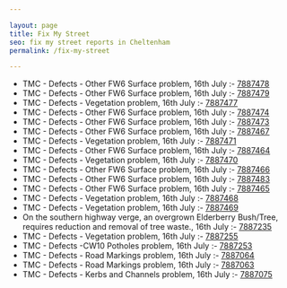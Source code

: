 ```yaml
---

layout: page
title: Fix My Street
seo: fix my street reports in Cheltenham
permalink: /fix-my-street

---
```


<!-- fix_marker starts -->

- TMC - Defects - Other FW6  Surface problem, 16th July :- [7887478](https://www.fixmystreet.com/report/7887478)
- TMC - Defects - Other FW6  Surface problem, 16th July :- [7887479](https://www.fixmystreet.com/report/7887479)
- TMC - Defects - Vegetation problem, 16th July :- [7887477](https://www.fixmystreet.com/report/7887477)
- TMC - Defects - Other FW6  Surface problem, 16th July :- [7887474](https://www.fixmystreet.com/report/7887474)
- TMC - Defects - Other FW6  Surface problem, 16th July :- [7887473](https://www.fixmystreet.com/report/7887473)
- TMC - Defects - Other FW6  Surface problem, 16th July :- [7887467](https://www.fixmystreet.com/report/7887467)
- TMC - Defects - Vegetation problem, 16th July :- [7887471](https://www.fixmystreet.com/report/7887471)
- TMC - Defects - Other FW6  Surface problem, 16th July :- [7887464](https://www.fixmystreet.com/report/7887464)
- TMC - Defects - Vegetation problem, 16th July :- [7887470](https://www.fixmystreet.com/report/7887470)
- TMC - Defects - Other FW6  Surface problem, 16th July :- [7887466](https://www.fixmystreet.com/report/7887466)
- TMC - Defects - Other FW6  Surface problem, 16th July :- [7887483](https://www.fixmystreet.com/report/7887483)
- TMC - Defects - Other FW6  Surface problem, 16th July :- [7887465](https://www.fixmystreet.com/report/7887465)
- TMC - Defects - Vegetation problem, 16th July :- [7887468](https://www.fixmystreet.com/report/7887468)
- TMC - Defects - Vegetation problem, 16th July :- [7887469](https://www.fixmystreet.com/report/7887469)
- On the southern highway verge, an overgrown Elderberry Bush/Tree, requires reduction and removal of tree waste., 16th July :- [7887235](https://www.fixmystreet.com/report/7887235)
- TMC - Defects - Vegetation problem, 16th July :- [7887255](https://www.fixmystreet.com/report/7887255)
- TMC - Defects -CW10 Potholes problem, 16th July :- [7887253](https://www.fixmystreet.com/report/7887253)
- TMC - Defects - Road Markings problem, 16th July :- [7887064](https://www.fixmystreet.com/report/7887064)
- TMC - Defects - Road Markings problem, 16th July :- [7887063](https://www.fixmystreet.com/report/7887063)
- TMC - Defects - Kerbs and Channels problem, 16th July :- [7887075](https://www.fixmystreet.com/report/7887075)

<!-- fix_marker ends -->